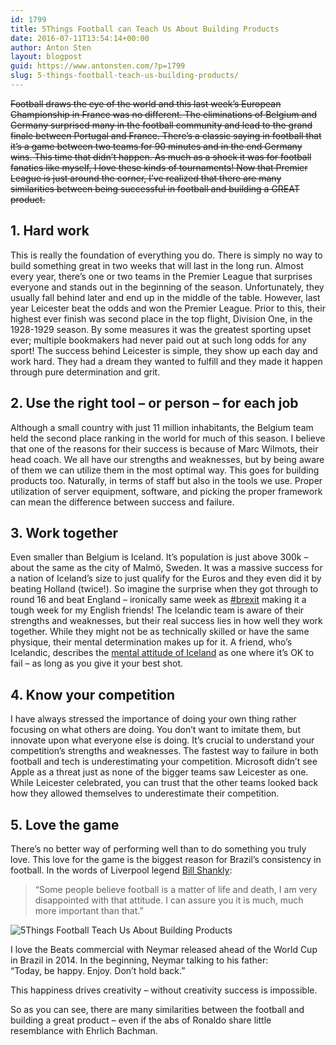 ```yaml
---
id: 1799
title: 5Things Football can Teach Us About Building Products
date: 2016-07-11T13:54:14+00:00
author: Anton Sten
layout: blogpost
guid: https://www.antonsten.com/?p=1799
slug: 5-things-football-teach-us-building-products/
---
```

~~Football draws the eye of the world and this last week’s European Championship in France was no different. The eliminations of Belgium and Germany surprised many in the football community and lead to the grand finale between Portugal and France. There’s a classic saying in football that it’s a game between two teams for 90 minutes and in the end Germany wins. This time that didn’t happen. As much as a shock it was for football fanatics like myself, I love these kinds of tournaments! Now that Premier League is just around the corner, I’ve realized that there are many similarities between being successful in football and building a GREAT product.~~

## 1. Hard work

This is really the foundation of everything you do. There is simply no way to build something great in two weeks that will last in the long run. Almost every year, there’s one or two teams in the Premier League that surprises everyone and stands out in the beginning of the season. Unfortunately, they usually fall behind later and end up in the middle of the table. However, last year Leicester beat the odds and won the Premier League. Prior to this, their highest ever finish was second place in the top flight, Division One, in the 1928-1929 season. By some measures it was the greatest sporting upset ever; multiple bookmakers had never paid out at such long odds for any sport! The success behind Leicester is simple, they show up each day and work hard. They had a dream they wanted to fulfill and they made it happen through pure determination and grit.

## 2. Use the right tool &#8211; or person &#8211; for each job

Although a small country with just 11 million inhabitants, the Belgium team held the second place ranking in the world for much of this season. I believe that one of the reasons for their success is because of Marc Wilmots, their head coach. We all have our strengths and weaknesses, but by being aware of them we can utilize them in the most optimal way. This goes for building products too. Naturally, in terms of staff but also in the tools we use. Proper utilization of server equipment, software, and picking the proper framework can mean the difference between success and failure.

## 3. Work together

Even smaller than Belgium is Iceland. It’s population is just above 300k &#8211; about the same as the city of Malmö, Sweden. It was a massive success for a nation of Iceland’s size to just qualify for the Euros and they even did it by beating Holland (twice!). So imagine the surprise when they got through to round 16 and beat England &#8211; ironically same week as <a href="https://twitter.com/hashtag/Brexit?src=hash" target="_blank">#brexit</a> making it a tough week for my English friends! The Icelandic team is aware of their strengths and weaknesses, but their real success lies in how well they work together. While they might not be as technically skilled or have the same physique, their mental determination makes up for it. A friend, who’s Icelandic, describes the <a href="http://www.svt.se/opinion/kaxig-behover-inte-vara-ett-skallsord" target="_blank">mental attitude of Iceland</a> as one where it’s OK to fail &#8211; as long as you give it your best shot.

## 4. Know your competition

I have always stressed the importance of doing your own thing rather focusing on what others are doing. You don’t want to imitate them, but innovate upon what everyone else is doing. It’s crucial to understand your competition’s strengths and weaknesses. The fastest way to failure in both football and tech is underestimating your competition. Microsoft didn’t see Apple as a threat just as none of the bigger teams saw Leicester as one. While Leicester celebrated, you can trust that the other teams looked back how they allowed themselves to underestimate their competition.

## 5. Love the game

There’s no better way of performing well than to do something you truly love. This love for the game is the biggest reason for Brazil’s consistency in football. In the words of Liverpool legend <a href="https://en.wikipedia.org/wiki/Bill_Shankly" target="_blank">Bill Shankly</a>:

> “Some people believe football is a matter of life and death, I am very disappointed with that attitude. I can assure you it is much, much more important than that.”

![5Things Football Teach Us About Building Products](../images/pablo-2-1024x512.png)

I love the Beats commercial with Neymar released ahead of the World Cup in Brazil in 2014. In the beginning, Neymar talking to his father: <br>“Today, be happy. Enjoy. Don’t hold back.”

This happiness drives creativity &#8211; without creativity success is impossible.



So as you can see, there are many similarities between the football and building a great product &#8211; even if the abs of Ronaldo share little resemblance with Ehrlich Bachman.
